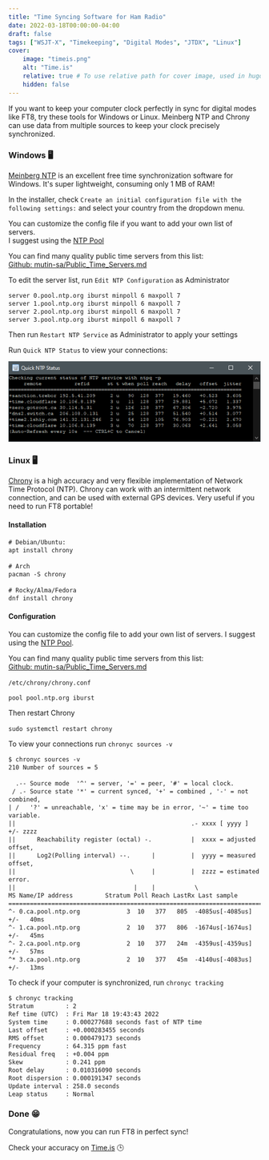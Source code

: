 ```yaml
---
title: "Time Syncing Software for Ham Radio"
date: 2022-03-18T00:00:00-04:00
draft: false
tags: ["WSJT-X", "Timekeeping", "Digital Modes", "JTDX", "Linux"]
cover:
    image: "timeis.png"
    alt: "Time.is"
    relative: true # To use relative path for cover image, used in hugo Page-bundles
    hidden: false
---
```


If you want to keep your computer clock perfectly in sync for digital modes like FT8, try these tools for Windows or Linux. Meinberg NTP and Chrony can use data from multiple sources to keep your clock precisely synchronized.

### Windows 🖥️

[Meinberg NTP](https://www.meinbergglobal.com/english/sw/ntp.htm) is an excellent free time synchronization software for Windows. It's super lightweight, consuming only 1 MB of RAM!

In the installer, check `Create an initial configuration file with the following settings:` and select your country from the dropdown menu.

You can customize the config file if you want to add your own list of servers.  
I suggest using the [NTP Pool](https://www.ntppool.org/en/)

You can find many quality public time servers from this list:  
[Github: 
mutin-sa/Public_Time_Servers.md ](https://gist.github.com/mutin-sa/eea1c396b1e610a2da1e5550d94b0453)

To edit the server list, run `Edit NTP Configuration` as Administrator

```
server 0.pool.ntp.org iburst minpoll 6 maxpoll 7
server 1.pool.ntp.org iburst minpoll 6 maxpoll 7
server 2.pool.ntp.org iburst minpoll 6 maxpoll 7
server 3.pool.ntp.org iburst minpoll 6 maxpoll 7
```
Then run `Restart NTP Service` as Administrator to apply your settings

Run `Quick NTP Status` to view your connections:

![](meinberg.png)

### Linux 🖥️

[Chrony](https://chrony.tuxfamily.org/) is a high accuracy and very flexible implementation of Network Time Protocol (NTP). Chrony can work with an intermittent network connection, and can be used with external GPS devices. Very useful if you need to run FT8 portable!

#### Installation

```
# Debian/Ubuntu:
apt install chrony

# Arch
pacman -S chrony

# Rocky/Alma/Fedora
dnf install chrony
```

#### Configuration

You can customize the config file to add your own list of servers. I suggest using the [NTP Pool](https://www.ntppool.org/en/).

You can find many quality public time servers from this list:  
[Github: 
mutin-sa/Public_Time_Servers.md ](https://gist.github.com/mutin-sa/eea1c396b1e610a2da1e5550d94b0453)

`/etc/chrony/chrony.conf`
```
pool pool.ntp.org iburst
```
Then restart Chrony 

`sudo systemctl restart chrony`

To view your connections run `chronyc sources -v`

```
$ chronyc sources -v
210 Number of sources = 5

  .-- Source mode  '^' = server, '=' = peer, '#' = local clock.
 / .- Source state '*' = current synced, '+' = combined , '-' = not combined,
| /   '?' = unreachable, 'x' = time may be in error, '~' = time too variable.
||                                                 .- xxxx [ yyyy ] +/- zzzz
||      Reachability register (octal) -.           |  xxxx = adjusted offset,
||      Log2(Polling interval) --.      |          |  yyyy = measured offset,
||                                \     |          |  zzzz = estimated error.
||                                 |    |           \
MS Name/IP address         Stratum Poll Reach LastRx Last sample
===============================================================================
^- 0.ca.pool.ntp.org             3  10   377   805  -4085us[-4085us] +/-   40ms
^- 1.ca.pool.ntp.org             2  10   377   806  -1674us[-1674us] +/-   45ms
^- 2.ca.pool.ntp.org             2  10   377   24m  -4359us[-4359us] +/-   57ms
^* 3.ca.pool.ntp.org             2  10   377   45m  -4140us[-4083us] +/-   13ms
```

To check if your computer is synchronized, run `chronyc tracking` 

```
$ chronyc tracking
Stratum         : 2
Ref time (UTC)  : Fri Mar 18 19:43:43 2022
System time     : 0.000277688 seconds fast of NTP time
Last offset     : +0.000283455 seconds
RMS offset      : 0.000479173 seconds
Frequency       : 64.315 ppm fast
Residual freq   : +0.004 ppm
Skew            : 0.241 ppm
Root delay      : 0.010316090 seconds
Root dispersion : 0.000191347 seconds
Update interval : 258.0 seconds
Leap status     : Normal
```

### Done 😁

Congratulations, now you can run FT8 in perfect sync!

Check your accuracy on [Time.is](https://time.is) 🕒